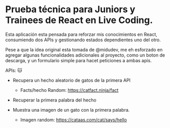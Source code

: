 # Prueba técnica para Juniors y Trainees de React en Live Coding.

Esta aplicación esta pensada para reforzar mis conocimientos en React, consumiendo dos APIs y gestionando estados dependientes uno del otro. 

Pese a que la idea original esta tomada de @midudev, me eh esforzado en agregar algunas funcionalidades adicionales al proyecto, como un boton de descarga, y un formulario simple para hacet peticiones a ambas apis. 

APIs: 🐱
- Recupera un hecho aleatorio de gatos de la primera API

    - Facts/hecho Random: https://catfact.ninja/fact

- Recuperar la primera palabra del hecho
- Muestra una imagen de un gato con la primera palabra.

    - Imagen random: https://cataas.com/cat/says/hello
